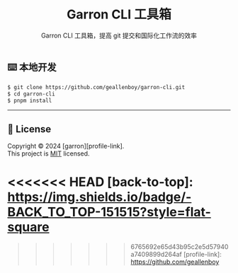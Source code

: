 <div align="center"><a name="readme-top"></a>

<h1 align="center">Garron CLI 工具箱</h1>
Garron CLI 工具箱，提高 git 提交和国际化工作流的效率
</div>

<br/>

## ⌨️ 本地开发

```bash
$ git clone https://github.com/geallenboy/garron-cli.git
$ cd garron-cli
$ pnpm install
```

---

## 📝 License

Copyright © 2024 \[garron]\[profile-link]. <br />
This project is [MIT](./LICENSE) licensed.

<!-- LINK GROUP -->

<<<<<<< HEAD
\[back-to-top]: <https://img.shields.io/badge/-BACK_TO_TOP-151515?style=flat-square>
====================================================================================

> > > > > > > 6765692e65d43b95c2e5d57940a7409899d264af
> > > > > > > \[profile-link]: <https://github.com/geallenboy>
